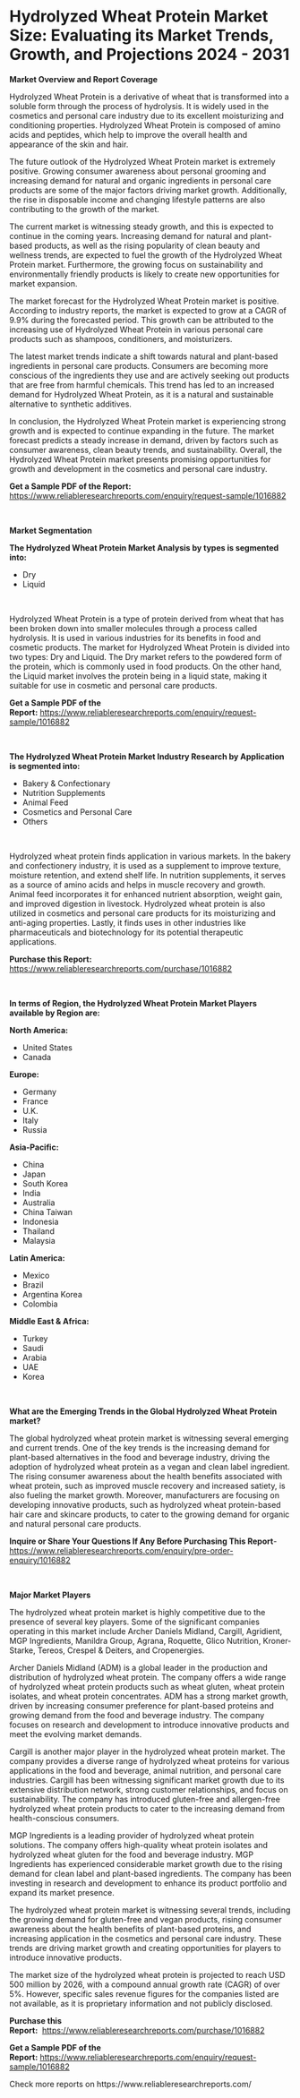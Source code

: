<p><h1>Hydrolyzed Wheat Protein Market Size: Evaluating its Market Trends, Growth, and Projections 2024 - 2031</h1></p><p><strong>Market Overview and Report Coverage</strong></p>
<p><p>Hydrolyzed Wheat Protein is a derivative of wheat that is transformed into a soluble form through the process of hydrolysis. It is widely used in the cosmetics and personal care industry due to its excellent moisturizing and conditioning properties. Hydrolyzed Wheat Protein is composed of amino acids and peptides, which help to improve the overall health and appearance of the skin and hair.</p><p>The future outlook of the Hydrolyzed Wheat Protein market is extremely positive. Growing consumer awareness about personal grooming and increasing demand for natural and organic ingredients in personal care products are some of the major factors driving market growth. Additionally, the rise in disposable income and changing lifestyle patterns are also contributing to the growth of the market.</p><p>The current market is witnessing steady growth, and this is expected to continue in the coming years. Increasing demand for natural and plant-based products, as well as the rising popularity of clean beauty and wellness trends, are expected to fuel the growth of the Hydrolyzed Wheat Protein market. Furthermore, the growing focus on sustainability and environmentally friendly products is likely to create new opportunities for market expansion.</p><p>The market forecast for the Hydrolyzed Wheat Protein market is positive. According to industry reports, the market is expected to grow at a CAGR of 9.9% during the forecasted period. This growth can be attributed to the increasing use of Hydrolyzed Wheat Protein in various personal care products such as shampoos, conditioners, and moisturizers.</p><p>The latest market trends indicate a shift towards natural and plant-based ingredients in personal care products. Consumers are becoming more conscious of the ingredients they use and are actively seeking out products that are free from harmful chemicals. This trend has led to an increased demand for Hydrolyzed Wheat Protein, as it is a natural and sustainable alternative to synthetic additives.</p><p>In conclusion, the Hydrolyzed Wheat Protein market is experiencing strong growth and is expected to continue expanding in the future. The market forecast predicts a steady increase in demand, driven by factors such as consumer awareness, clean beauty trends, and sustainability. Overall, the Hydrolyzed Wheat Protein market presents promising opportunities for growth and development in the cosmetics and personal care industry.</p></p>
<p><strong>Get a Sample PDF of the Report:</strong> <a href="https://www.reliableresearchreports.com/enquiry/request-sample/1016882">https://www.reliableresearchreports.com/enquiry/request-sample/1016882</a></p>
<p>&nbsp;</p>
<p><strong>Market Segmentation</strong></p>
<p><strong>The Hydrolyzed Wheat Protein Market Analysis by types is segmented into:</strong></p>
<p><ul><li>Dry</li><li>Liquid</li></ul></p>
<p>&nbsp;</p>
<p><p>Hydrolyzed Wheat Protein is a type of protein derived from wheat that has been broken down into smaller molecules through a process called hydrolysis. It is used in various industries for its benefits in food and cosmetic products. The market for Hydrolyzed Wheat Protein is divided into two types: Dry and Liquid. The Dry market refers to the powdered form of the protein, which is commonly used in food products. On the other hand, the Liquid market involves the protein being in a liquid state, making it suitable for use in cosmetic and personal care products.</p></p>
<p><strong>Get a Sample PDF of the Report:</strong>&nbsp;<a href="https://www.reliableresearchreports.com/enquiry/request-sample/1016882">https://www.reliableresearchreports.com/enquiry/request-sample/1016882</a></p>
<p>&nbsp;</p>
<p><strong>The Hydrolyzed Wheat Protein Market Industry Research by Application is segmented into:</strong></p>
<p><ul><li>Bakery & Confectionary</li><li>Nutrition Supplements</li><li>Animal Feed</li><li>Cosmetics and Personal Care</li><li>Others</li></ul></p>
<p>&nbsp;</p>
<p><p>Hydrolyzed wheat protein finds application in various markets. In the bakery and confectionery industry, it is used as a supplement to improve texture, moisture retention, and extend shelf life. In nutrition supplements, it serves as a source of amino acids and helps in muscle recovery and growth. Animal feed incorporates it for enhanced nutrient absorption, weight gain, and improved digestion in livestock. Hydrolyzed wheat protein is also utilized in cosmetics and personal care products for its moisturizing and anti-aging properties. Lastly, it finds uses in other industries like pharmaceuticals and biotechnology for its potential therapeutic applications.</p></p>
<p><strong>Purchase this Report:</strong>&nbsp; <a href="https://www.reliableresearchreports.com/purchase/1016882">https://www.reliableresearchreports.com/purchase/1016882</a></p>
<p>&nbsp;</p>
<p><strong>In terms of Region, the Hydrolyzed Wheat Protein Market Players available by Region are:</strong></p>
<p>
    <p> <strong> North America: </strong>
        <ul>
            <li>United States</li>
            <li>Canada</li>
        </ul>
        </p> 
    <p> <strong> Europe: </strong>
        <ul>
            <li>Germany</li>
            <li>France</li>
            <li>U.K.</li>
            <li>Italy</li>
            <li>Russia</li>
        </ul>
        </p> 
    <p> <strong> Asia-Pacific: </strong>
        <ul>
            <li>China</li>
            <li>Japan</li>
            <li>South Korea</li>
            <li>India</li>
            <li>Australia</li>
            <li>China Taiwan</li>
            <li>Indonesia</li>
            <li>Thailand</li>
            <li>Malaysia</li>
        </ul>
        </p> 
    <p> <strong> Latin America: </strong>
        <ul>
            <li>Mexico</li>
            <li>Brazil</li>
            <li>Argentina Korea</li>
            <li>Colombia</li>
        </ul>
        </p> 
    <p> <strong> Middle East & Africa: </strong>
        <ul>
            <li>Turkey</li>
            <li>Saudi</li>
            <li>Arabia</li>
            <li>UAE</li>
            <li>Korea</li>
        </ul>
    </p>
    </p>
<p>&nbsp;</p>
<p><strong>What are the Emerging Trends in the Global Hydrolyzed Wheat Protein market?</strong></p>
<p><p>The global hydrolyzed wheat protein market is witnessing several emerging and current trends. One of the key trends is the increasing demand for plant-based alternatives in the food and beverage industry, driving the adoption of hydrolyzed wheat protein as a vegan and clean label ingredient. The rising consumer awareness about the health benefits associated with wheat protein, such as improved muscle recovery and increased satiety, is also fueling the market growth. Moreover, manufacturers are focusing on developing innovative products, such as hydrolyzed wheat protein-based hair care and skincare products, to cater to the growing demand for organic and natural personal care products.</p></p>
<p><strong>Inquire or Share Your Questions If Any Before Purchasing This Report</strong>- <a href="https://www.reliableresearchreports.com/enquiry/pre-order-enquiry/1016882">https://www.reliableresearchreports.com/enquiry/pre-order-enquiry/1016882</a></p>
<p>&nbsp;</p>
<p><strong>Major Market Players</strong></p>
<p><p>The hydrolyzed wheat protein market is highly competitive due to the presence of several key players. Some of the significant companies operating in this market include Archer Daniels Midland, Cargill, Agridient, MGP Ingredients, Manildra Group, Agrana, Roquette, Glico Nutrition, Kroner-Starke, Tereos, Crespel & Deiters, and Cropenergies.</p><p>Archer Daniels Midland (ADM) is a global leader in the production and distribution of hydrolyzed wheat protein. The company offers a wide range of hydrolyzed wheat protein products such as wheat gluten, wheat protein isolates, and wheat protein concentrates. ADM has a strong market growth, driven by increasing consumer preference for plant-based proteins and growing demand from the food and beverage industry. The company focuses on research and development to introduce innovative products and meet the evolving market demands.</p><p>Cargill is another major player in the hydrolyzed wheat protein market. The company provides a diverse range of hydrolyzed wheat proteins for various applications in the food and beverage, animal nutrition, and personal care industries. Cargill has been witnessing significant market growth due to its extensive distribution network, strong customer relationships, and focus on sustainability. The company has introduced gluten-free and allergen-free hydrolyzed wheat protein products to cater to the increasing demand from health-conscious consumers.</p><p>MGP Ingredients is a leading provider of hydrolyzed wheat protein solutions. The company offers high-quality wheat protein isolates and hydrolyzed wheat gluten for the food and beverage industry. MGP Ingredients has experienced considerable market growth due to the rising demand for clean label and plant-based ingredients. The company has been investing in research and development to enhance its product portfolio and expand its market presence.</p><p>The hydrolyzed wheat protein market is witnessing several trends, including the growing demand for gluten-free and vegan products, rising consumer awareness about the health benefits of plant-based proteins, and increasing application in the cosmetics and personal care industry. These trends are driving market growth and creating opportunities for players to introduce innovative products.</p><p>The market size of the hydrolyzed wheat protein is projected to reach USD 500 million by 2026, with a compound annual growth rate (CAGR) of over 5%. However, specific sales revenue figures for the companies listed are not available, as it is proprietary information and not publicly disclosed.</p></p>
<p><strong>Purchase this Report:</strong>&nbsp;&nbsp;<a href="https://www.reliableresearchreports.com/purchase/1016882">https://www.reliableresearchreports.com/purchase/1016882</a></p>
<p></p>
<p><strong>Get a Sample PDF of the Report:</strong>&nbsp;<a href="https://www.reliableresearchreports.com/enquiry/request-sample/1016882">https://www.reliableresearchreports.com/enquiry/request-sample/1016882</a></p>
<p>Check more reports on https://www.reliableresearchreports.com/</p>
